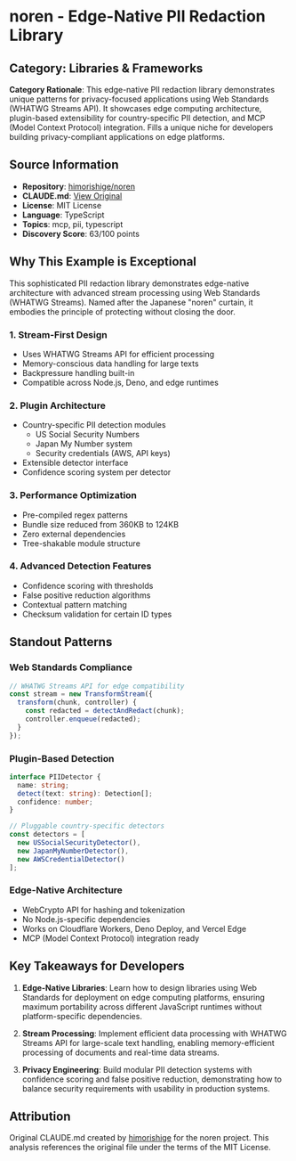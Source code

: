 # noren - Edge-Native PII Redaction Library

## Category: Libraries & Frameworks

**Category Rationale**: This edge-native PII redaction library demonstrates unique patterns for privacy-focused applications using Web Standards (WHATWG Streams API). It showcases edge computing architecture, plugin-based extensibility for country-specific PII detection, and MCP (Model Context Protocol) integration. Fills a unique niche for developers building privacy-compliant applications on edge platforms.

## Source Information

- **Repository**: [himorishige/noren](https://github.com/himorishige/noren)
- **CLAUDE.md**: [View Original](https://github.com/himorishige/noren/blob/main/CLAUDE.md)
- **License**: MIT License
- **Language**: TypeScript
- **Topics**: mcp, pii, typescript
- **Discovery Score**: 63/100 points

## Why This Example is Exceptional

This sophisticated PII redaction library demonstrates edge-native architecture with advanced stream processing using Web Standards (WHATWG Streams). Named after the Japanese "noren" curtain, it embodies the principle of protecting without closing the door.

### 1. Stream-First Design
- Uses WHATWG Streams API for efficient processing
- Memory-conscious data handling for large texts
- Backpressure handling built-in
- Compatible across Node.js, Deno, and edge runtimes

### 2. Plugin Architecture
- Country-specific PII detection modules
  - US Social Security Numbers
  - Japan My Number system
  - Security credentials (AWS, API keys)
- Extensible detector interface
- Confidence scoring system per detector

### 3. Performance Optimization
- Pre-compiled regex patterns
- Bundle size reduced from 360KB to 124KB
- Zero external dependencies
- Tree-shakable module structure

### 4. Advanced Detection Features
- Confidence scoring with thresholds
- False positive reduction algorithms
- Contextual pattern matching
- Checksum validation for certain ID types

## Standout Patterns

### Web Standards Compliance
```typescript
// WHATWG Streams API for edge compatibility
const stream = new TransformStream({
  transform(chunk, controller) {
    const redacted = detectAndRedact(chunk);
    controller.enqueue(redacted);
  }
});
```

### Plugin-Based Detection
```typescript
interface PIIDetector {
  name: string;
  detect(text: string): Detection[];
  confidence: number;
}

// Pluggable country-specific detectors
const detectors = [
  new USSocialSecurityDetector(),
  new JapanMyNumberDetector(),
  new AWSCredentialDetector()
];
```

### Edge-Native Architecture
- WebCrypto API for hashing and tokenization
- No Node.js-specific dependencies
- Works on Cloudflare Workers, Deno Deploy, and Vercel Edge
- MCP (Model Context Protocol) integration ready

## Key Takeaways for Developers

1. **Edge-Native Libraries**: Learn how to design libraries using Web Standards for deployment on edge computing platforms, ensuring maximum portability across different JavaScript runtimes without platform-specific dependencies.

2. **Stream Processing**: Implement efficient data processing with WHATWG Streams API for large-scale text handling, enabling memory-efficient processing of documents and real-time data streams.

3. **Privacy Engineering**: Build modular PII detection systems with confidence scoring and false positive reduction, demonstrating how to balance security requirements with usability in production systems.

## Attribution

Original CLAUDE.md created by [himorishige](https://github.com/himorishige) for the noren project. This analysis references the original file under the terms of the MIT License.
